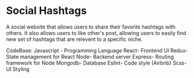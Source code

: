 # Social Hashtags

A social website that allows users to share their favorite hashtags with others. It also allows users to like other's post, allowing users to easily find new set of hashtags
that are relevent to a specific niche.

CodeBase:
Javascript - Programming Language
React- Frontend UI
Redux- State management for React
Node- Backend server
Express- Routing framework for Node
Mongodb- Database
Eslint- Code style (Airbnb)
Scss- UI Styling

